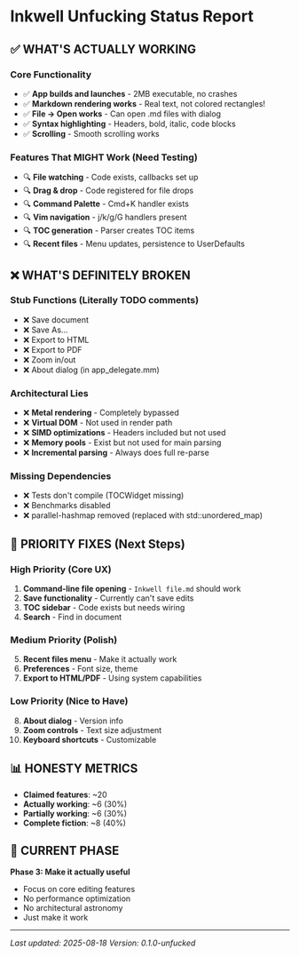 # Inkwell Unfucking Status Report

## ✅ WHAT'S ACTUALLY WORKING

### Core Functionality
- ✅ **App builds and launches** - 2MB executable, no crashes
- ✅ **Markdown rendering works** - Real text, not colored rectangles!
- ✅ **File → Open works** - Can open .md files with dialog
- ✅ **Syntax highlighting** - Headers, bold, italic, code blocks
- ✅ **Scrolling** - Smooth scrolling works

### Features That MIGHT Work (Need Testing)
- 🔍 **File watching** - Code exists, callbacks set up
- 🔍 **Drag & drop** - Code registered for file drops
- 🔍 **Command Palette** - Cmd+K handler exists
- 🔍 **Vim navigation** - j/k/g/G handlers present
- 🔍 **TOC generation** - Parser creates TOC items
- 🔍 **Recent files** - Menu updates, persistence to UserDefaults

## ❌ WHAT'S DEFINITELY BROKEN

### Stub Functions (Literally TODO comments)
- ❌ Save document
- ❌ Save As...
- ❌ Export to HTML
- ❌ Export to PDF
- ❌ Zoom in/out
- ❌ About dialog (in app_delegate.mm)

### Architectural Lies
- ❌ **Metal rendering** - Completely bypassed
- ❌ **Virtual DOM** - Not used in render path
- ❌ **SIMD optimizations** - Headers included but not used
- ❌ **Memory pools** - Exist but not used for main parsing
- ❌ **Incremental parsing** - Always does full re-parse

### Missing Dependencies
- ❌ Tests don't compile (TOCWidget missing)
- ❌ Benchmarks disabled
- ❌ parallel-hashmap removed (replaced with std::unordered_map)

## 🎯 PRIORITY FIXES (Next Steps)

### High Priority (Core UX)
1. **Command-line file opening** - `Inkwell file.md` should work
2. **Save functionality** - Currently can't save edits
3. **TOC sidebar** - Code exists but needs wiring
4. **Search** - Find in document

### Medium Priority (Polish)
5. **Recent files menu** - Make it actually work
6. **Preferences** - Font size, theme
7. **Export to HTML/PDF** - Using system capabilities

### Low Priority (Nice to Have)
8. **About dialog** - Version info
9. **Zoom controls** - Text size adjustment
10. **Keyboard shortcuts** - Customizable

## 📊 HONESTY METRICS

- **Claimed features**: ~20
- **Actually working**: ~6 (30%)
- **Partially working**: ~6 (30%)  
- **Complete fiction**: ~8 (40%)

## 🚀 CURRENT PHASE

**Phase 3: Make it actually useful**
- Focus on core editing features
- No performance optimization
- No architectural astronomy
- Just make it work

---

*Last updated: 2025-08-18*
*Version: 0.1.0-unfucked*